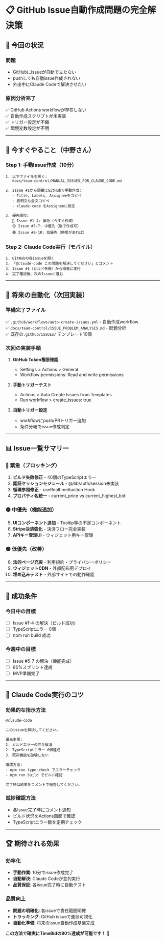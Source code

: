 # 📋 GitHub Issue自動作成問題の完全解決策

## 🚨 **今回の状況**

### **問題**
- GitHubにissueが自動で立たない
- pushしても自動issue作成されない
- 外出中にClaude Codeで解決させたい

### **原因分析完了**
✅ GitHub Actions workflowが存在しない  
✅ 自動作成スクリプトが未実装  
✅ トリガー設定が不備  
✅ 環境変数設定が不明  

---

## 🎯 **今すぐやること（中野さん）**

### **Step 1: 手動Issue作成（10分）**
```
1. 以下ファイルを開く:
   docs/team-control/MANUAL_ISSUES_FOR_CLAUDE_CODE.md

2. Issue #1から順番にGitHubで手動作成:
   - Title, Labels, Assigneeをコピペ
   - 説明文も全文コピペ
   - claude-code をAssigneeに設定

3. 優先順位:
   🔴 Issue #1-4: 緊急（今すぐ作成）
   🟡 Issue #5-7: 中優先（後で作成可）
   🟢 Issue #8-10: 低優先（時間があれば）
```

### **Step 2: Claude Code実行（モバイル）**
```
1. GitHubの各Issueを開く
2. 「@claude-code この問題を解決してください」とコメント
3. Issue #1（ビルド失敗）から順番に実行
4. 完了確認後、次のIssueに進む
```

---

## 🔧 **将来の自動化（次回実装）**

### **準備完了ファイル**
✅ `.github/workflows/auto-create-issues.yml` - 自動作成workflow  
✅ `docs/team-control/ISSUE_PROBLEM_ANALYSIS.md` - 問題分析  
✅ 既存の`.github/ISSUES/` テンプレート10個  

### **次回の実装手順**
1. **GitHub Token権限確認**
   - Settings > Actions > General
   - Workflow permissions: Read and write permissions

2. **手動トリガーテスト**
   - Actions > Auto Create Issues from Templates
   - Run workflow > create_issues: true

3. **自動トリガー設定**
   - workflowにpush/PRトリガー追加
   - 条件分岐でissue作成判定

---

## 📊 **Issue一覧サマリー**

### **🔴 緊急（ブロッキング）**
1. **ビルド失敗修正** - 40個のTypeScriptエラー
2. **認証セッションモジュール** - @/lib/auth/session未実装
3. **循環参照修正** - useRealtimeAuction Hook
4. **プロパティ名統一** - current_price vs current_highest_bid

### **🟡 中優先（機能追加）**
5. **UIコンポーネント追加** - Tooltip等の不足コンポーネント
6. **Stripe決済強化** - 決済フロー完全実装
7. **APIキー管理UI** - ウィジェット用キー管理

### **🟢 低優先（改善）**
8. **法的ページ充実** - 利用規約・プライバシーポリシー
9. **ウィジェットCDN** - 外部配布用デプロイ
10. **埋め込みテスト** - 外部サイトでの動作確認

---

## 🎯 **成功条件**

### **今日中の目標**
- [ ] Issue #1-4 の解決（ビルド成功）
- [ ] TypeScriptエラー 0個
- [ ] npm run build 成功

### **今週中の目標**
- [ ] Issue #5-7 の解決（機能完成）
- [ ] 80%スプリント達成
- [ ] MVP準備完了

---

## 📱 **Claude Code実行のコツ**

### **効果的な指示方法**
```
@claude-code 

このissueを解決してください。

優先事項:
1. ビルドエラーの完全解消
2. TypeScriptエラー 0個達成
3. 既存機能を破壊しない

確認方法:
- npm run type-check でエラーチェック
- npm run build でビルド確認

完了時は結果をコメントで報告してください。
```

### **進捗確認方法**
- 各Issue完了時にコメント通知
- ビルド状況をActions画面で確認
- TypeScriptエラー数を定期チェック

---

## 🏆 **期待される効果**

### **効率化**
- **手動作業**: 10分でissue作成完了
- **自動解決**: Claude Codeが並列実行
- **品質保証**: 各issue完了時に自動テスト

### **品質向上**
- **問題の明確化**: 各issueで責任範囲明確
- **トラッキング**: GitHub issueで進捗可視化
- **自動化準備**: 将来のissue自動作成基盤完成

**この方法で確実にTimeBidの80%達成が可能です！** 🚀